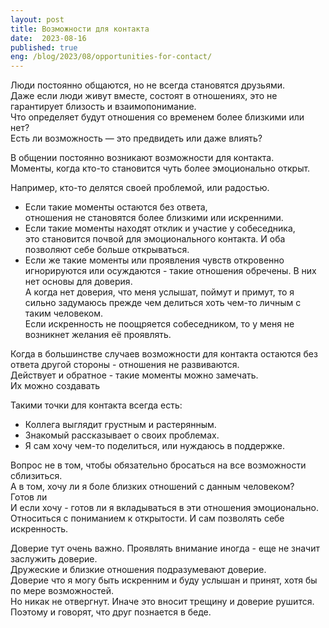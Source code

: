 ```yaml
---
layout: post
title: Возможности для контакта
date:  2023-08-16
published: true
eng: /blog/2023/08/opportunities-for-contact/
---
```

Люди постоянно общаются, но не всегда становятся друзьями.\
Даже если люди живут вместе, состоят в отношениях, это не гарантирует близость и взаимопонимание.\
Что определяет будут отношения со временем более близкими или нет?\
Есть ли возможность — это предвидеть или даже влиять?

В общении постоянно возникают возможности для контакта.\
Моменты, когда кто-то становится чуть более эмоционально открыт.

Например, кто-то делятся своей проблемой, или радостью.
* Если такие моменты остаются без ответа,\
отношения не становятся более близкими или искренними.
* Если такие моменты находят отклик и участие у собеседника,\
это становится почвой для эмоционального контакта. И оба позволяют себе больше открываться.
* Если же такие моменты или проявления чувств откровенно игнорируются или осуждаются - такие отношения обречены.
В них нет основы для доверия.\
А когда нет доверия, что меня услышат, поймут и примут, то я сильно задумаюсь прежде чем делиться хоть чем-то личным с таким человеком.\
Если искренность не поощряется собеседником, то у меня не возникнет желания её проявлять.

Когда в большинстве случаев возможности для контакта остаются без ответа другой стороны - отношения не развиваются.\
Действует и обратное - такие моменты можно замечать.\
Их можно создавать

Такими точки для контакта всегда есть:
* Коллега выглядит грустным и растерянным.
* Знакомый рассказывает о своих проблемах.
* Я сам хочу чем-то поделиться, или нуждаюсь в поддержке.

Вопрос не в том, чтобы обязательно бросаться на все возможности сблизиться.\
А в том, хочу ли я боле близких отношений с данным человеком?\
Готов ли\
И если хочу - готов ли я вкладываться в эти отношения эмоционально. Относиться с пониманием к открытости. И сам позволять себе искренность.

Доверие тут очень важно. Проявлять внимание иногда - еще не значит заслужить доверие.\
Дружеские и близкие отношения подразумевают доверие.\
Доверие что я могу быть искренним и буду услышан и принят, хотя бы по мере возможностей.\
Но никак не отвергнут. Иначе это вносит трещину и доверие рушится.\
Поэтому и говорят, что друг познается в беде.
